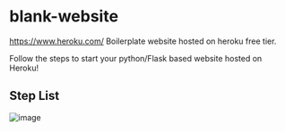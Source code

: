 # blank-website

https://www.heroku.com/
Boilerplate website hosted on heroku free tier.

Follow the steps to start your python/Flask based website hosted on Heroku!

## Step List
![image](https://user-images.githubusercontent.com/51305946/109360354-12ece380-7855-11eb-9bee-bdf04a6e5afd.png)
